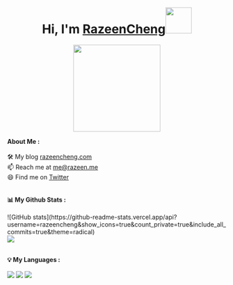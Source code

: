 # <h1 align="center">Hi, I'm <a href="https://github.com/razeencheng">RazeenCheng<a><img src="http://st.razeen.cn/img/wave.gif" width="60px" /></h1>

<p align="center">
    <img width="200" src="https://st.razeen.cn/static/img/avatar.png">
</p>

<div>
<strong> About Me :</strong><br><br>
🛠 My blog <a href="https://razeencheng.com">razeencheng.com</a><br>
📫 Reach me at <a href="mailto:me@razeen.me">me@razeen.me</a><br>
😄 Find me on <a href="https://twitter.com/razeencheng">Twitter</a><br><br><br>
<strong>📊 My Github Stats :</strong><br><br>
![GitHub stats](https://github-readme-stats.vercel.app/api?username=razeencheng&show_icons=true&count_private=true&include_all_commits=true&theme=radical)<br>
<img align="center" src="https://github-readme-streak-stats.herokuapp.com/?user=razeencheng&theme=radical&hide_border=true"/><br><br>

<strong>💡 My Languages :</strong><br><br>
<img src="https://img.shields.io/badge/-Golang-lightgrey?style=plastic"/>
<img src="https://img.shields.io/badge/-Shell-lightgrey?style=plastic"/>
<img src="https://img.shields.io/badge/-iOS-lightgrey?style=plastic"/>

</div>
